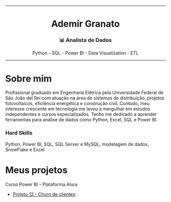 ____________________________________________________________________________________________________________________________________________

<h1 align="center"> Ademir Granato</h1>

<h3 align="center">📊 Analista de Dados </h3>

<div align="center" > Python - SQL - Power BI - Data Visualization - ETL </div>

____________________________________________________________________________________________________________________________________________

# Sobre mim
Profissional graduado em Engenharia Elétrica pela Universidade Federal de São João del Rei com atuação na área de sistemas de distribuição, projetos fotovoltaicos, eficiência energética e construção civil. 
Contudo, meu interesse crescente em tecnologia me levou a mergulhar em estudos independentes e cursos especializados. Tenho me dedicado a aprender ferramentas para análise de dados como Python, Excel, SQL e Power BI.

</p>
  <p>
  <h3> Hard Skills</h3>
    Python, Power BI, SQL, SQL Server e MySQL, modelagem de dados, SnowFlake e Excel
  </p>
</div>

<h1 align="left"> Meus projetos</h1>

<div align="justify"></a> Curso Power BI – Plataforma Alura </h2></div>

+ [Projeto 12 - Churn de clientes](https://github.com/natalialnb/Churn_Clientes/tree/main): 





